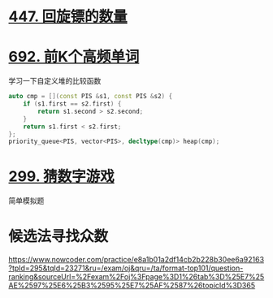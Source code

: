 # [447. 回旋镖的数量](https://leetcode.cn/problems/number-of-boomerangs/)

# [692. 前K个高频单词](https://leetcode.cn/problems/top-k-frequent-words/)

学习一下自定义堆的比较函数

```C++
auto cmp = [](const PIS &s1, const PIS &s2) {
    if (s1.first == s2.first) {
        return s1.second > s2.second;
    }
    return s1.first < s2.first;
};
priority_queue<PIS, vector<PIS>, decltype(cmp)> heap(cmp);
```

# [299. 猜数字游戏](https://leetcode.cn/problems/bulls-and-cows/)

简单模拟题



# 候选法寻找众数

https://www.nowcoder.com/practice/e8a1b01a2df14cb2b228b30ee6a92163?tpId=295&tqId=23271&ru=/exam/oj&qru=/ta/format-top101/question-ranking&sourceUrl=%2Fexam%2Foj%3Fpage%3D1%26tab%3D%25E7%25AE%2597%25E6%25B3%2595%25E7%25AF%2587%26topicId%3D365